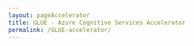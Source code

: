 ```yaml
---
layout: pageAccelerator
title: GLUE - Azure Cognitive Services Accelerator
permalink: /GLUE-accelerator/
---
```


<script>
    //Variables for this specific single accelerator page, to centralize re-used variables
    const textPageTitle = "GLUE - Azure Cognitive Services Accelerator";
    const htmlPageDescription = `GLUE is a lightweight, Python-based collection of scripts to support you at succeeding with speech and text`;
    const srcHeaderImage = "/images/GLUE-accelerator/CLO20b_Sylvie_office_night_001.jpg";
    const linkAccessAcceleratorRepo = "https://github.com/microsoft/glue";
    const listPrereqs = [`<a href="https://www.python.org/downloads/" target="_blank">Python</a> (required, Version >=3.8 is recommended).`,
        `<a href="https://code.visualstudio.com/" target="_blank">VSCode</a> (recommended), but you can also run the scripts using PowerShell, Bash etc.`,
        "Stable connection for installing your environment and scoring the files.",
        `<a href="https://github.com/BtbN/FFmpeg-Builds/releases" target="_blank">ffmpeg</a> for audio file conversion (only for TTS use cases):`,
        `If you are using Windows, download it from <a href="https://ffmpeg.org/download.html#build-windows" target="_blank">here</a> and see the description <a href="https://github.com/microsoft/glue/blob/main/GET_YOUR_KEYS.md" target="_blank">here</a>.`,
        "In case you are using Linux, you can install it via command line using a package manager, such as apt-get install ffmpeg."];
    const listIndustries = ["Horizontal solution that addresses cross-industry needs"];
    const listUseCases = ["Automatized generation of synthetic speech-model training data.",
        "Batch-transcription of audio files and evaluation given an existing reference transcript.",
        "Scoring of STT-transcriptions on an existing LUIS-model."];
    const htmlAcceleratorDescription = 
        `<p style="margin-top: 30px; text-decoration: none;">
            GLUE is a lightweight, Python-based collection of scripts to support you at succeeding with speech and text use-cases based on <a href="https://azure.microsoft.com/en-us/services/cognitive-services/" target="_blank">Microsoft Azure Cognitive Services</a>. It not only allows you to batch-process data, but also glues together the services of your choice in one place and ensures an end-to-end view on the training and testing process.
            <h1>Modules</h1>
            GLUE consists of multiple modules, which either can be executed separately or ran as a central pipeline:
            <ul>
                <li>Batch-transcribe audio files to text transcripts using <a href="https://azure.microsoft.com/en-us/services/cognitive-services/speech-to-text/" target="_blank">Microsoft Speech to Text Service (STT)</a>.</li>
                <li>Batch-synthesize text data using <a href="https://azure.microsoft.com/en-us/services/cognitive-services/text-to-speech/" target="_blank">Microsoft Text to Speech Service (TTS)</a>. </li>
                <li>Batch-evaluate reference transcriptions and recognitions. </li>
                <li>Batch-score text strings on an existing, pre-trained <a href="https://luis.ai/" target="_blank">Microsoft LUIS</a>-model. </li>
            </ul>
        </p>`;

    const listAcceleratorGuidanceVideoURLs = ["https://youtube.com/embed/LIWxa4532v8"];

    const listLinksRelatedAccelerators = ["/conversational-AI/"];
    
    const linkContributingGuide = "n/a";

    const listTechnologies = ["technology1",
        "technology2",
        "technology3",
        "technology4",
        "technology5",
        "technology6"];

    const htmlArchitectureSection = 
        `<p>
            This section describes the single components of GLUE, which can either be ran autonomously or, ideally, using the central orchestrator.
            <br/><br/>
            glue.py 
            <ul>
                <li>Central application orchestrator of the toolkit.</li>
                <li>Glues together the single modules in one place as needed. </li>
                <li>Reads input files and writes output files. </li>
            </ul>
            stt.py 
            <ul>
                <li>Batch-transcription of audio files using <a href="https://azure.microsoft.com/en-us/services/cognitive-services/speech-to-text/" target="_blank">Microsoft Speech to Text API</a>.</li>
                <li>Allows baseline models as well as custom endpoints. </li>
                <li>Functionality is limited to the languages and locales listed on the language support page. </li>
            </ul>
            tts.py 
            <ul>
                <li>Batch-synthetization of text strings using <a href="https://azure.microsoft.com/en-us/services/cognitive-services/text-to-speech/" target="_blank">Microsoft Text to Speech API</a>. </li>
                <li>Supports Speech Synthesis Markup Language (SSML) to fine-tune and customize the pronunciation, as described in the <a href="https://docs.microsoft.com/en-us/azure/cognitive-services/speech-service/speech-synthesis-markup?tabs=python" target="_blank">documentation</a>. </li>
                <li>Retrieves high-quality audio file from the API and converts it to the Microsoft speech format as well as a version underlaid by the noise of a telephone line. </li>
                <li>Functionality is limited to the languages and fonts listed on the <a href="https://docs.microsoft.com/en-us/azure/cognitive-services/speech-service/language-support#text-to-speech" target="_blank">language support page</a>.</li>
                <li>Make sure the voice of your choice is available in the respective Azure region (<a href="https://docs.microsoft.com/en-us/azure/cognitive-services/speech-service/rest-text-to-speech#standard-and-neural-voices" target="_blank">see documentation</a>).</li>
            </ul>
            luis.py 
            <ul>
                <li>Batch-scoring of intent-text combinations using an existing LUIS model. </li>
                <li>See the following <a href="https://docs.microsoft.com/en-us/azure/cognitive-services/luis/luis-get-started-create-app" target="_blank">quickstart documentation</a> in case you need some inspiration for your first LUIS-app. </li>
                <li>Configureable scoring treshold, if predictions only want to be accepted given a certain confidence score returned by the API. </li>
                <li>Writes scoring report as comma-separated file. </li>
                <li>Returns classification report and confusion matrix based on <a href="https://github.com/scikit-learn/scikit-learn" target="_blank">scikit-learn</a>. </li>
            </ul>
            evaluate.py 
            <ul>
                <li>Evaluation of transcription results by comparing them with reference transcripts. </li>
                <li>Calculates metrics such as <a href="https://en.wikipedia.org/wiki/Word_error_rate" target="_blank">Word Error Rate (WER)</a>, Sentence Error Rate (SER), Word Recognition Rate (WRR). </li>
                <li>Implementation based on <a href="https://github.com/belambert/asr-evaluation" target="_blank">github.com/belambert/asr-evaluation.</a></li>
                <li>See some hints on <a href="https://docs.microsoft.com/en-us/azure/cognitive-services/speech-service/how-to-custom-speech-evaluate-data" target="_blank">how to improve your Custom Speech accuracy.</a></li>
            </ul>
            params.py 
            <ul>
                <li>Collects API and configuration parameters from the command line (ArgumentParser) and the config.ini.</li>
            </ul>
            helper.py 
            <ul>
                <li>Collection of helper functions which do not have a purpose on their own, rather complementing the orchestrator and keeping the code neat and clean. </li>
                <li>In case there is a need for custom components, we recommend to add them to this module. </li>
                <li>Creates folder for every run using the naming convention YYYYMMDD-[unique ID]. </li>
            </ul>
        </p>`;
    const htmlBranchingStrategySection = `n/a`;
    const htmlAcceleratorComponents = `n/a`;
    const htmlKeyAcceleratorFiles = `n/a`;
    const htmlLiveDemoSection = `n/a`;
    const htmlRepoStructureSection = `n/a`;

    //boolean variables to show / hide sections of the page
    const toHide_AcceleratorGuidanceSection = false;
    const toHide_RelatedAccelerators = false;
    const toHide_ContributingGuide = true;
    const toHide_ArchitectureSection = false;
    const toHide_BranchingStrategySection = true;
    const toHide_AcceleratorComponents = true;
    const toHide_KeyAcceleratorFiles = true;
    const toHide_LiveDemoSection = true;
    const toHide_RepoStructureSection = true;
</script>

<script src="/scripts/script-setsingleacceleratorpagecontents.js" type="text/javascript"></script>